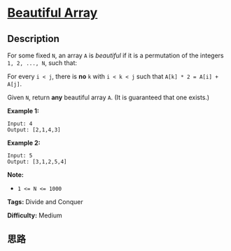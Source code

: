 # [Beautiful Array][title]

## Description

For some fixed `N`, an array `A` is _beautiful_ if it is a permutation of the
integers `1, 2, ..., N`, such that:

For every `i < j`, there is **no**  `k` with `i < k < j` such that `A[k] * 2 =
A[i] + A[j]`.

Given `N`, return **any** beautiful array `A`.  (It is guaranteed that one
exists.)



**Example 1:**
            Input: 4    Output: [2,1,4,3]    

**Example 2:**
            Input: 5    Output: [3,1,2,5,4]



**Note:**

  * `1 <= N <= 1000`




**Tags:** Divide and Conquer

**Difficulty:** Medium

## 思路

[title]: https://leetcode.com/problems/beautiful-array
